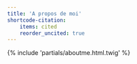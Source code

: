 ```yaml
---
title: 'A propos de moi'
shortcode-citation:
    items: cited
    reorder_uncited: true
---
```


{% include 'partials/aboutme.html.twig' %}

